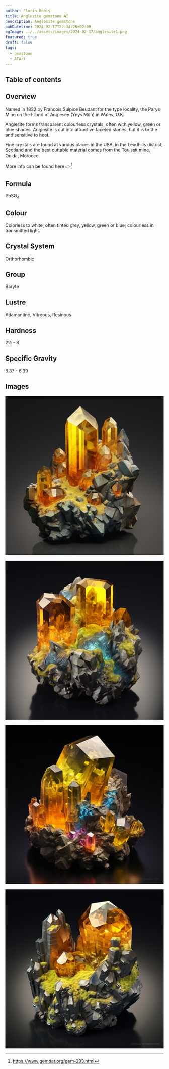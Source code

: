 ```yaml
---
author: Florin Bobiș
title: Anglesite gemstone AI
description: Anglesite gemstone
pubDatetime: 2024-02-17T22:34:26+02:00
ogImage: ../../assets/images/2024-02-17/anglesite1.png
featured: true
draft: false
tags:
  - gemstone
  - AIArt
---
```


## Table of contents

## Overview

Named in 1832 by Francois Sulpice Beudant for the type locality, the Parys Mine on the Island of Anglesey (Ynys Môn) in Wales, U.K.

Anglesite forms transparent colourless crystals, often with yellow, green or blue shades. Anglesite is cut into attractive faceted stones, but it is brittle and sensitive to heat.

Fine crystals are found at various places in the USA, in the Leadhills district, Scotland and the best cuttable material comes from the Touissit mine, Oujda, Morocco.

More info can be found here 👉[^1]

[^1]: https://www.gemdat.org/gem-233.html

## Formula

PbSO<sub>4</sub>

## Colour

Colorless to white, often tinted grey, yellow, green or blue; colourless in transmitted light.

## Crystal System

Orthorhombic

## Group

Baryte

## Lustre

Adamantine, Vitreous, Resinous

## Hardness

2½ - 3

## Specific Gravity

6.37 - 6.39

## Images

![Anglesite1](../../assets/images/2024-02-17/anglesite1.png)

![Anglesite2](../../assets/images/2024-02-17/anglesite2.png)

![Anglesite3](../../assets/images/2024-02-17/anglesite3.png)

![Anglesite4](../../assets/images/2024-02-17/anglesite4.png)
